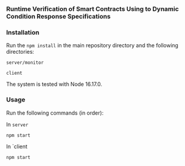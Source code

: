 ### Runtime Verification of Smart Contracts Using to Dynamic Condition Response Specifications

### Installation
Run the `npm install` in the main repository directory and the following directories:

 ```server/monitor```
 
 ```client```

The system is tested with Node 16.17.0.


### Usage
Run the following commands (in order):

In `server`

```npm start```

In `client

```npm start```

